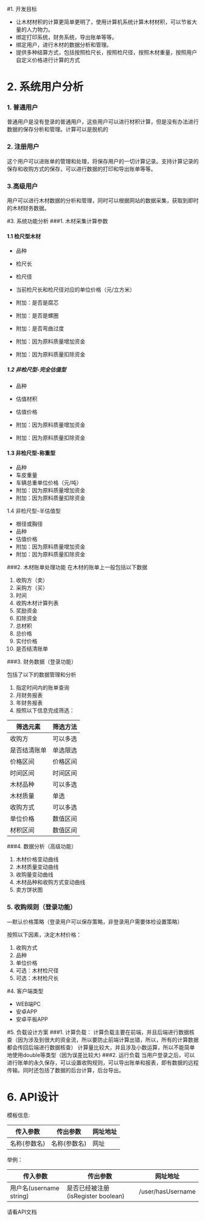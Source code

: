 #1. 开发目标

* 让木材材积的计算更简单更明了，使用计算机系统计算木材材积，可以节省大量的人力物力。
* 绑定打印系统，财务系统，导出账单等等。
* 绑定用户，进行木材的数据分析和管理。
* 提供多种结算方式，包括按照检尺长，按照检尺径，按照木材重量，按照用户自定义价格进行计算的方式

# 2. 系统用户分析

### 1. 普通用户

普通用户是没有登录的普通用户，这些用户可以进行材积计算，但是没有办法进行数据的保存分析和管理。计算可以是脱机的

### 2. 注册用户

这个用户可以进账单的管理和处理，将保存用户的一切计算记录。支持计算记录的保存和收购方式的保存，可以进行数据的打印和导出账单等等。

### 3.高级用户

用户可以进行木材数据的分析和管理，同时可以根据网站的数据采集，获取到即时的木材财务数据。

#3. 系统功能分析
###1. 木材采集计算参数

#### 1.1 检尺型木材

* 品种

* 检尺长

* 检尺径

* 当前检尺长和检尺径对应的单位价格（元/立方米）

* 附加：是否是腐芯

* 附加：是否是螺圈

* 附加：是否弯曲过度

* 附加：因为原料质量增加资金

* 附加：因为原料质量扣除资金

##### 1.2 非检尺型-完全估值型


* 品种

* 估值材积

* 估值价格

* 附加：因为原料质量增加资金

* 附加：因为原料质量扣除资金

#### 1.3 非检尺型-称重型

* 品种
* 车皮重量
* 车辆总重单位价格（元/吨）
* 附加：因为原料质量增加资金
* 附加：因为原料质量扣除资金

1.4 非检尺型-半估值型

* 根径或胸径
* 品种
* 估值价格
* 附加：因为原料质量增加资金
* 附加：因为原料质量扣除资金

###2. 木材账单处理功能
在木材的账单上一般包括以下数据

1. 收购方（卖）
2. 采购方（买）
3. 时间
4. 收购木材计算列表
5. 奖励资金
6. 扣除资金
7. 总材积
8. 总价格
9. 实付价格
10. 是否结清账单

###3. 财务数据（登录功能）

包括了以下的数据管理和分析

1. 指定时间内的账单查询
2. 月财务报表
3. 年财务报表
4. 按照以下信息完成筛选：

| 筛选元素   | 筛选方法 |
| ------ | ---- |
| 收购方    | 可以多选 |
| 是否结清账单 | 单选限选 |
| 价格区间   | 价格区间 |
| 时间区间   | 时间区间 |
| 木材品种   | 可以多选 |
| 木材质量   | 单选   |
| 收购方式   | 可以多选 |
| 单位价格   | 数值区间 |
| 材积区间   | 数值区间 |

###4.  数据分析（高级功能）
1. 木材价格变动曲线
2. 木材质量变动曲线
3. 收购量变动曲线
4. 木材品种和收购方式变动曲线
5. 卖方饼状图

### 5. 收购规则（登录功能）

—默认价格策略（登录用户可以保存策略，非登录用户需要体检设置策略）

按照以下因素，决定木材价格：

1. 收购方式
2. 品种
3. 单位价格
4. 可选：木材检尺径
5. 可选：木材检尺长

#4. 客户端类型
* WEB端PC
* 安卓APP
* 安卓平板APP

#5. 负载设计方案
###1. 计算负载：
计算负载主要在前端，并且后端进行数据核查（因为涉及到很大的资金流，所以要防止前端计算出错，所以，所有的计算数据都会传回后端进行数据核查）
计算量比较大，并且涉及小数运算，所以不能简单地使用double等类型（因为误差比较大)
###2. 运行负载
当用户登录之后，可以进行账单的永久保存，可以设置收购规则，可以导出账单和报表，即有数据的远程传输。同时还包括了数据的后台计算，后台导出。

# 6. API设计

模板信息:

| 传入参数    | 传出参数    | 网址地址 |
| ------- | ------- | ---- |
| 名称(参数名) | 名称(参数名) | 网址   |

举例：

| 传入参数                 | 传出参数                        | 网址地址              |
| -------------------- | --------------------------- | ----------------- |
| 用户名(username string) | 是否已经被注册(isRegister boolean) | /user/hasUsername |

请看API文档

